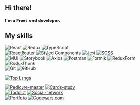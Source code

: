 ## Hi there!  
#### I'm a Front-end developer.

## My skills

![React](https://img.shields.io/badge/react-1.svg?style=for-the-badge&logo=react&labelColor=black&color=514f4f)
![Redux](https://img.shields.io/badge/redux-1.svg?style=for-the-badge&logo=redux&labelColor=black&color=514f4f&logoColor=6F3FB3)
![TypeScript](https://img.shields.io/badge/TypeScript-1.svg?style=for-the-badge&logo=TypeScript&labelColor=black&color=514f4f)  
![ReactRouter](https://img.shields.io/badge/React_Router-1.svg?style=for-the-badge&logo=ReactRouter&labelColor=black&color=514f4f)
![Styled Components](https://img.shields.io/badge/styled--components-DB7093.svg?style=for-the-badge&logo=styled-components&labelColor=black&color=514f4f)
![Jest](https://img.shields.io/badge/Jest-1.svg?style=for-the-badge&logo=Jest&labelColor=black&color=514f4f&logoColor=red)
![SCSS](https://img.shields.io/badge/SCSS-1.svg?style=for-the-badge&logo=SASS&labelColor=black&color=514f4f)  
![MUI](https://img.shields.io/badge/MUI-%230081CB.svg?style=for-the-badge&logo=mui&labelColor=black&color=514f4f)
![Storybook](https://img.shields.io/badge/-Storybook-FF4785?style=for-the-badge&logo=storybook&labelColor=black&color=514f4f)
![Axios](https://img.shields.io/badge/Axios-1.svg?style=for-the-badge&logo=Axios&labelColor=black&color=514f4f)
![Postman](https://img.shields.io/badge/Postman-FF6C37?style=for-the-badge&logo=postman&labelColor=black&color=514f4f)
![Formik](https://img.shields.io/badge/Formik-1.svg?style=for-the-badge&logo=Axios&labelColor=black&color=514f4f)
![ReduxForm](https://img.shields.io/badge/Redux_Form-1.svg?style=for-the-badge&logo=Axios&labelColor=black&color=514f4f)
![ReduxThunk](https://img.shields.io/badge/Redux_Thunk-1.svg?style=for-the-badge&logo=ReduxThunk&labelColor=black&color=514f4f)  
![Git](https://img.shields.io/badge/git-%23F05033.svg?style=for-the-badge&logo=git&labelColor=black&color=514f4f)
![GitHub](https://img.shields.io/badge/GitHub-1.svg?style=for-the-badge&logo=GitHub&labelColor=black&color=514f4f)




[![Top Langs](https://github-readme-stats.vercel.app/api/top-langs/?username=TonyFinder&layout=compact&color=greent&bg_color=000&text_color=fff&title_color=fff)](https://github.com/anuraghazra/github-readme-stats)  

[![Pedicure-master](https://github-readme-stats.vercel.app/api/pin/?username=TonyFinder&repo=Pedicure-master&color=greent&bg_color=000&text_color=fff&title_color=fff)](https://github.com/anuraghazra/github-readme-stats)
[![Cards-study](https://github-readme-stats.vercel.app/api/pin/?username=TonyFinder&repo=Cards-study&color=greent&bg_color=000&text_color=fff&title_color=fff)](https://github.com/anuraghazra/github-readme-stats)  
[![Todolist](https://github-readme-stats.vercel.app/api/pin/?username=TonyFinder&repo=Todolist&color=greent&bg_color=000&text_color=fff&title_color=fff)](https://github.com/anuraghazra/github-readme-stats)
[![Social-network](https://github-readme-stats.vercel.app/api/pin/?username=TonyFinder&repo=Social-network&color=greent&bg_color=000&text_color=fff&title_color=fff)](https://github.com/anuraghazra/github-readme-stats)  
[![Portfolio](https://github-readme-stats.vercel.app/api/pin/?username=TonyFinder&repo=Portfolio&color=greent&bg_color=000&text_color=fff&title_color=fff)](https://github.com/anuraghazra/github-readme-stats)
[![Codewars.com](https://github-readme-stats.vercel.app/api/pin/?username=TonyFinder&repo=Codewars.com&color=greent&bg_color=000&text_color=fff&title_color=fff)](https://github.com/anuraghazra/github-readme-stats)